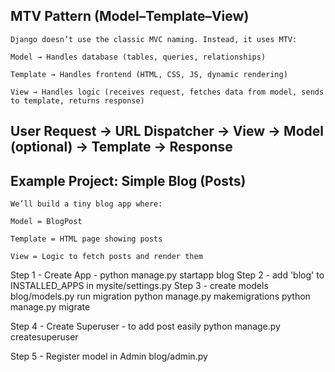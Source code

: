 ## MTV Pattern (Model–Template–View)
    Django doesn’t use the classic MVC naming. Instead, it uses MTV:

    Model → Handles database (tables, queries, relationships)

    Template → Handles frontend (HTML, CSS, JS, dynamic rendering)

    View → Handles logic (receives request, fetches data from model, sends to template, returns response)

## User Request → URL Dispatcher → View → Model (optional) → Template → Response

## Example Project: Simple Blog (Posts)

    We’ll build a tiny blog app where:

    Model = BlogPost

    Template = HTML page showing posts

    View = Logic to fetch posts and render them

Step 1 - Create App - python manage.py startapp blog
Step 2 - add 'blog' to INSTALLED_APPS in mysite/settings.py 
Step 3 - create models blog/models.py
    run migration 
    python manage.py makemigrations
    python manage.py migrate

Step 4 -  Create Superuser - to add post easily
    python manage.py createsuperuser


Step 5 - Register model in Admin
    blog/admin.py
